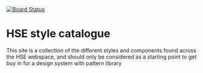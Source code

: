 [![Board Status](https://dev.azure.com/Digital-Team-OSD/7a644b83-b76e-46de-af6d-ac357786ca5d/d2e11014-ff00-4315-b5b5-09f779896a96/_apis/work/boardbadge/1e172073-63fd-4153-9ad4-2fc66b7da680)](https://dev.azure.com/Digital-Team-OSD/7a644b83-b76e-46de-af6d-ac357786ca5d/_boards/board/t/d2e11014-ff00-4315-b5b5-09f779896a96/Microsoft.RequirementCategory)
# HSE style catalogue
This site is a collection of the different styles and components found across the HSE webspace, and should only be considered as a starting point to get buy in for a design system with pattern library

